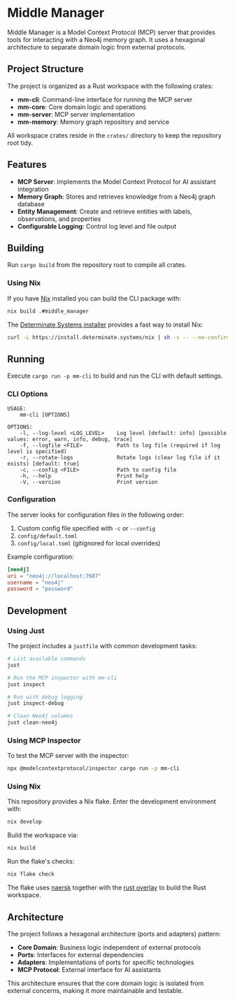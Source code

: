 # Middle Manager

Middle Manager is a Model Context Protocol (MCP) server that provides tools for interacting with a Neo4j memory graph. It uses a hexagonal architecture to separate domain logic from external protocols.

## Project Structure

The project is organized as a Rust workspace with the following crates:

- **mm-cli**: Command-line interface for running the MCP server
- **mm-core**: Core domain logic and operations
- **mm-server**: MCP server implementation
- **mm-memory**: Memory graph repository and service

All workspace crates reside in the `crates/` directory to keep the repository root tidy.

## Features

- **MCP Server**: Implements the Model Context Protocol for AI assistant integration
- **Memory Graph**: Stores and retrieves knowledge from a Neo4j graph database
- **Entity Management**: Create and retrieve entities with labels, observations, and properties
- **Configurable Logging**: Control log level and file output

## Building

Run `cargo build` from the repository root to compile all crates.

### Using Nix

If you have [Nix](https://nixos.org/) installed you can build the CLI package with:

```bash
nix build .#middle_manager
```

The [Determinate Systems installer](https://install.determinate.systems/nix) provides a fast way to install Nix:

```bash
curl -L https://install.determinate.systems/nix | sh -s -- --no-confirm
```

## Running

Execute `cargo run -p mm-cli` to build and run the CLI with default settings.

### CLI Options

```
USAGE:
    mm-cli [OPTIONS]

OPTIONS:
    -l, --log-level <LOG_LEVEL>    Log level [default: info] [possible values: error, warn, info, debug, trace]
    -f, --logfile <FILE>           Path to log file (required if log level is specified)
    -r, --rotate-logs              Rotate logs (clear log file if it exists) [default: true]
    -c, --config <FILE>            Path to config file
    -h, --help                     Print help
    -V, --version                  Print version
```

### Configuration

The server looks for configuration files in the following order:
1. Custom config file specified with `-c` or `--config`
2. `config/default.toml`
3. `config/local.toml` (gitignored for local overrides)

Example configuration:

```toml
[neo4j]
uri = "neo4j://localhost:7687"
username = "neo4j"
password = "password"
```

## Development

### Using Just

The project includes a `justfile` with common development tasks:

```bash
# List available commands
just

# Run the MCP inspector with mm-cli
just inspect

# Run with debug logging
just inspect-debug

# Clean Neo4j volumes
just clean-neo4j
```

### Using MCP Inspector

To test the MCP server with the inspector:

```bash
npx @modelcontextprotocol/inspector cargo run -p mm-cli
```

### Using Nix

This repository provides a Nix flake. Enter the development environment with:

```bash
nix develop
```

Build the workspace via:

```bash
nix build
```

Run the flake's checks:

```bash
nix flake check
```

The flake uses [naersk](https://github.com/nix-community/naersk) together
with the [rust overlay](https://github.com/oxalica/rust-overlay) to build the
Rust workspace.

## Architecture

The project follows a hexagonal architecture (ports and adapters) pattern:

- **Core Domain**: Business logic independent of external protocols
- **Ports**: Interfaces for external dependencies
- **Adapters**: Implementations of ports for specific technologies
- **MCP Protocol**: External interface for AI assistants

This architecture ensures that the core domain logic is isolated from external concerns, making it more maintainable and testable.
